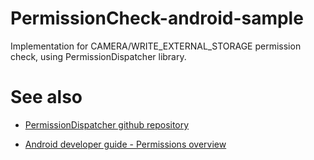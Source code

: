 # PermissionCheck-android-sample
Implementation for CAMERA/WRITE_EXTERNAL_STORAGE permission check, using PermissionDispatcher library.

# See also
* [PermissionDispatcher github repository](https://github.com/permissions-dispatcher/PermissionsDispatcher)

* [Android developer guide - Permissions overview](https://developer.android.com/guide/topics/permissions/overview)

